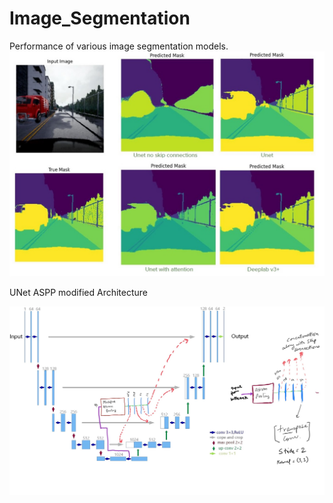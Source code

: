 # Image_Segmentation
Performance of various image segmentation models.
![image](https://github.com/Shiva18A/Image_Segmentation/blob/main/unet_results.jpg?raw=true "performance")

UNet ASPP modified Architecture

![image](https://github.com/Shiva18A/Image_Segmentation/blob/main/Modified_model_design.jpg?raw=true "architecture")
